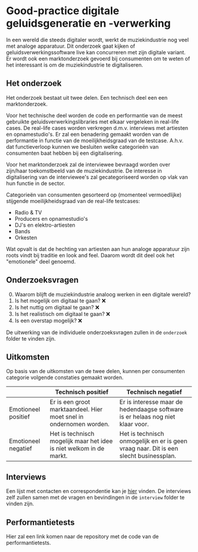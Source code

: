 # Good-practice digitale geluidsgeneratie en -verwerking

In een wereld die steeds digitaler wordt, werkt de muziekindustrie nog veel met analoge apparatuur. Dit onderzoek gaat kijken of geluidsverwerkingssoftware live kan concurreren met zijn digitale variant. Er wordt ook een marktonderzoek gevoerd bij consumenten om te weten of het interessant is om de muziekindustrie te digitaliseren.

## Het onderzoek

Het onderzoek bestaat uit twee delen. Een technisch deel een een marktonderzoek.

Voor het technische deel worden de code en performantie van de meest gebruikte geluidsverwerkingslibraries met elkaar vergeleken in real-life cases. De real-life cases worden verkregen d.m.v. interviews met artiesten en opnamestudio's. Er zal een benadering gemaakt worden van de performantie in functie van de moeilijkheidsgraad van de testcase. A.h.v. dat functieverloop kunnen we besluiten welke categorieën van consumenten baat hebben bij een digitalisering.

Voor het marktonderzoek zal de interviewee bevraagd worden over zijn/haar toekomstbeeld van de muziekindustrie. De interesse in digitalisering van de interviewee's zal gecategoriseerd worden op vlak van hun functie in de sector.

Categorieën van consumenten gesorteerd op (momenteel vermoedlijke) stijgende moeilijkheidsgraad van de real-life testcases:
 - Radio & TV
 - Producers en opnamestudio's
 - DJ's en elektro-artiesten
 - Bands
 - Orkesten

Wat opvalt is dat de hechting van artiesten aan hun analoge apparatuur zijn roots vindt bij traditie en look and feel. Daarom wordt dit deel ook het "emotionele" deel genoemd.

## Onderzoeksvragen

 0. Waarom blijft de muziekindustrie analoog werken in een digitale wereld?
 1. Is het mogelijk om digitaal te gaan? :x:
 2. Is het nuttig om digitaal te gaan? :x:
 3. Is het realistisch om digitaal te gaan? :x:
 4. Is een overstap mogelijk? :x:

De uitwerking van de individuele onderzoeksvragen zullen in de `onderzoek` folder te vinden zijn.

## Uitkomsten

Op basis van de uitkomsten van de twee delen, kunnen per consumenten categorie volgende constaties gemaakt worden.

|                     | Technisch positief                                                  | Technisch negatief                                                                    |
|---------------------|---------------------------------------------------------------------|---------------------------------------------------------------------------------------|
| Emotioneel positief | Er is een groot marktaandeel. Hier moet snel in ondernomen worden.  | Er is interesse maar de hedendaagse software is er helaas nog niet klaar voor.        |
| Emotioneel negatief | Het is technisch mogelijk maar het idee is niet welkom in de markt. | Het is technisch onmogelijk en er is geen vraag naar. Dit is een slecht businessplan. |

## Interviews

Een lijst met contacten en correspondentie kan je [hier](https://docs.google.com/spreadsheets/d/13jllLi1w7k36I3Nq2fS3aZIZLTY7PYAhT_x1JMXbDmg/edit?usp=sharing) vinden.
De interviews zelf zullen samen met de vragen en bevindingen in de `interview` folder te vinden zijn.

## Performantietests

Hier zal een link komen naar de repository met de code van de performantietests.
